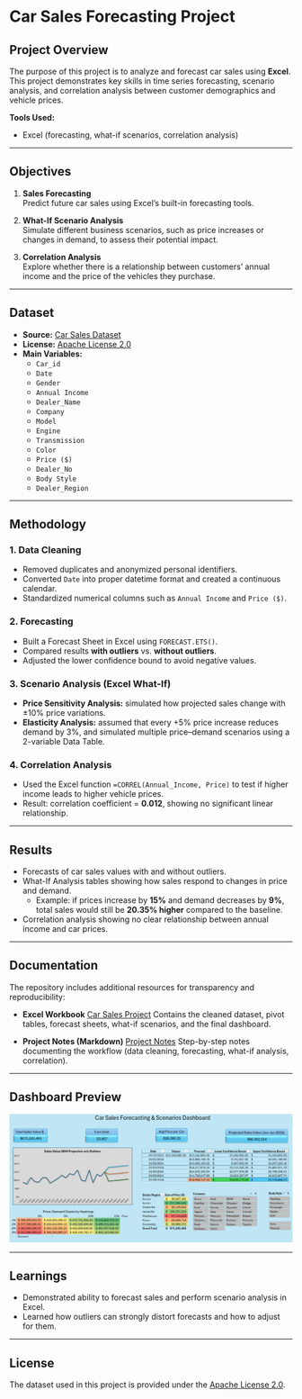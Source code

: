 # Car Sales Forecasting Project

## Project Overview
The purpose of this project is to analyze and forecast car sales using **Excel**.  
This project demonstrates key skills in time series forecasting, scenario analysis, and correlation analysis between customer demographics and vehicle prices.  

**Tools Used:**  
- Excel (forecasting, what-if scenarios, correlation analysis)  

---

## Objectives
1. **Sales Forecasting**  
   Predict future car sales using Excel’s built-in forecasting tools.  

2. **What-If Scenario Analysis**  
   Simulate different business scenarios, such as price increases or changes in demand, to assess their potential impact.  

3. **Correlation Analysis**  
   Explore whether there is a relationship between customers’ annual income and the price of the vehicles they purchase.  

---

## Dataset
- **Source:** [Car Sales Dataset](https://www.kaggle.com/datasets/missionjee/car-sales-report)  
- **License:** [Apache License 2.0](http://www.apache.org/licenses/LICENSE-2.0)  
- **Main Variables:**  
  - `Car_id`  
  - `Date`  
  - `Gender`  
  - `Annual Income`  
  - `Dealer_Name`  
  - `Company`  
  - `Model`  
  - `Engine`  
  - `Transmission`  
  - `Color`  
  - `Price ($)`  
  - `Dealer_No`  
  - `Body Style`  
  - `Dealer_Region`  

---

## Methodology
### 1. Data Cleaning
- Removed duplicates and anonymized personal identifiers.  
- Converted `Date` into proper datetime format and created a continuous calendar.  
- Standardized numerical columns such as `Annual Income` and `Price ($)`.  

### 2. Forecasting
- Built a Forecast Sheet in Excel using `FORECAST.ETS()`.  
- Compared results **with outliers** vs. **without outliers**.  
- Adjusted the lower confidence bound to avoid negative values.  

### 3. Scenario Analysis (Excel What-If)  
- **Price Sensitivity Analysis:** simulated how projected sales change with ±10% price variations.  
- **Elasticity Analysis:** assumed that every +5% price increase reduces demand by 3%, and simulated multiple price–demand scenarios using a 2-variable Data Table.  

### 4. Correlation Analysis
- Used the Excel function `=CORREL(Annual_Income, Price)` to test if higher income leads to higher vehicle prices.  
- Result: correlation coefficient = **0.012**, showing no significant linear relationship.  

---

## Results
- Forecasts of car sales values with and without outliers.  
- What-If Analysis tables showing how sales respond to changes in price and demand.  
  - Example: if prices increase by **15%** and demand decreases by **9%**, total sales would still be **20.35% higher** compared to the baseline.  
- Correlation analysis showing no clear relationship between annual income and car prices.  

---

## Documentation
The repository includes additional resources for transparency and reproducibility:

- **Excel Workbook** [Car Sales Project](docs/Car_Sales_Project.xlsx) 
  Contains the cleaned dataset, pivot tables, forecast sheets, what-if scenarios, and the final dashboard.  

- **Project Notes (Markdown)** [Project Notes](docs/notes_car_sales.md) 
  Step-by-step notes documenting the workflow (data cleaning, forecasting, what-if analysis, correlation).

---

  ## Dashboard Preview

![Car Sales Dashboard](docs/dashboard.png)

  ---
  
## Learnings
- Demonstrated ability to forecast sales and perform scenario analysis in Excel.  
- Learned how outliers can strongly distort forecasts and how to adjust for them.  

---

## License
The dataset used in this project is provided under the [Apache License 2.0](http://www.apache.org/licenses/LICENSE-2.0).

